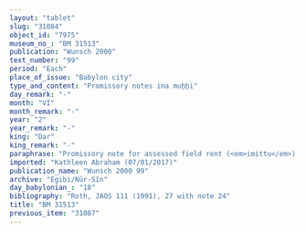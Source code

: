 ```yaml
---
layout: "tablet"
slug: "31084"
object_id: "7975"
museum_no_: "BM 31513"
publication: "Wunsch 2000"
text_number: "99"
period: "Each"
place_of_issue: "Babylon city"
type_and_content: "Promissory notes ina muẖẖi"
day_remark: "-"
month: "VI"
month_remark: "-"
year: "2"
year_remark: "-"
king: "Dar"
king_remark: "-"
paraphrase: "Promissory note for assessed field rent (<em>imittu</em>), to be delivered in dates.<br /> <strong>B</strong> owes 50 kor of dates, assessed field rent (<em>imitti eqli</em>) on land located at (<em>ina muhhi</em>) the Hazuzu ditch (<em>harru</em>). The land is part of the dowry (<em>bīt nudunn&ecirc;</em>) of <strong><sup>f</sup>A<sub>1</sub></strong> and <strong><sup>f</sup>A<sub>2</sub></strong> and shared by them (<em>zittu)</em> with <strong>A<sub>3</sub></strong> and his brothers (i.e., the women&#39;s brothers). The dates should be delivered in one payment according to the 36 liters measure to the courtyard (<em>haṣāru</em>). Delivery is due in Arahsamna (VIII). <strong>B</strong> should also deliver the usual by-products of the date cultivation: for each kor of dates he shall give spathes (<em>tuhallu</em>), spadices (<em>gip&ucirc;</em>), fibres (<em>mangagu</em>), a load of firewood, (and) [a broken amount of] <em>dar</em><em>īku</em>-container(s). Witnesses.<br /> &nbsp;<br /> <strong><sup>f</sup></strong><strong>A<sub>1 </sub></strong>= <sup>f</sup>Ina-Esagil-bēlet(Itti-Marduk-balāṭu//Egibi); <strong><sup>f</sup>A<sub>2 </sub></strong>= <sup>f</sup>Nanāya-eṭerat (Itti-Marduk-balāṭu//Egibi); <strong>A<sub>3 </sub></strong>= Marduk-nāṣir-apli/Itti-Marduk-balāṭu//Egibi; <strong>B </strong>= Nab&ucirc;-iddin/Kīnāya&nbsp;"
imported: "Kathleen Abraham (07/01/2017)"
publication_name: "Wunsch 2000 99"
archive: "Egibi/Nūr-Sîn"
day_babylonian_: "18"
bibliography: "Roth, JAOS 111 (1991), 27 with note 24"
title: "BM 31513"
previous_item: "31087"
---
```

